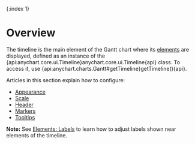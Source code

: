{:index 1}
# Overview

The timeline is the main element of the Gantt chart where its [elements](Elements) are displayed, defined as an instance of the {api:anychart.core.ui.Timeline}anychart.core.ui.Timeline{api} class. To access it, use {api:anychart.charts.Gantt#getTimeline}getTimeline(){api}.

Articles in this section explain how to configure:

* [Appearance](Appearance)
* [Scale](Scale)
* [Header](Header)
* [Markers](Markers)
* [Tooltips](Tooltips)

**Note:** See [Elements: Labels](../Elements#labels) to learn how to adjust labels shown near elements of the timeline.